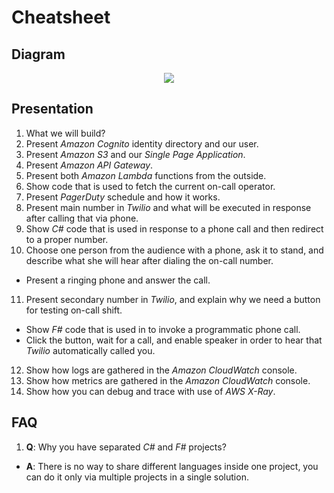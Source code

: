 # Cheatsheet

## Diagram

<p align="center">
  <img src="https://github.com/pattern-match/serverless-dotnet-on-aws/raw/master/documentation/diagram.png" />
</p>

## Presentation

1. What we will build?
2. Present *Amazon Cognito* identity directory and our user.
3. Present *Amazon S3* and our *Single Page Application*.
4. Present *Amazon API Gateway*.
5. Present both *Amazon Lambda* functions from the outside.
6. Show code that is used to fetch the current on-call operator.
7. Present *PagerDuty* schedule and how it works.
8. Present main number in *Twilio* and what will be executed in response after calling that via phone.
9. Show *C#* code that is used in response to a phone call and then redirect to a proper number.
10. Choose one person from the audience with a phone, ask it to stand, and describe what she will hear after dialing the on-call number.
  - Present a ringing phone and answer the call.
11. Present secondary number in *Twilio*, and explain why we need a button for testing on-call shift.
  - Show *F#* code that is used in to invoke a programmatic phone call.
  - Click the button, wait for a call, and enable speaker in order to hear that *Twilio* automatically called you.
12. Show how logs are gathered in the *Amazon CloudWatch* console.
13. Show how metrics are gathered in the *Amazon CloudWatch* console.
14. Show how you can debug and trace with use of *AWS X-Ray*.

## FAQ

1. **Q**: Why you have separated *C#* and *F#* projects?
  - **A**: There is no way to share different languages inside one project, you can do it only via multiple projects in a single solution.
